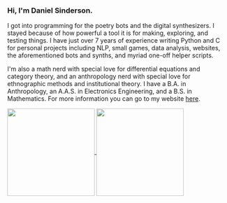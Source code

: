 ### Hi, I'm Daniel Sinderson.
I got into programming for the poetry bots and the digital synthesizers. I stayed because of how powerful a tool it is for making, exploring, and testing things. I have just over 7 years of experience writing Python and C for personal projects including NLP, small games, data analysis, websites, the aforementioned bots and synths, and myriad one-off helper scripts.

I'm also a math nerd with special love for differential equations and category theory, and an anthropology nerd with special love for ethnographic methods and institutional theory. I have a B.A. in Anthropology, an A.A.S. in Electronics Engineering, and a B.S. in Mathematics. For more information you can go to my website [here](https://workingtheory.reflex.run/).



<a href="https://github.com/danielsinderson/github-readme-stats">
  <img height=200 align="center" src="https://github-readme-stats.vercel.app/api?username=danielsinderson&theme=dracula" />
</a>
<a href="https://github.com/danielsinderson/github-readme-stats">
  <img height=200 align="center" src="https://github-readme-stats.vercel.app/api/top-langs/?username=danielsinderson&hide=tex,html,objective-c,gap&langs_count=7&layout=compact&theme=dracula" />
</a>

